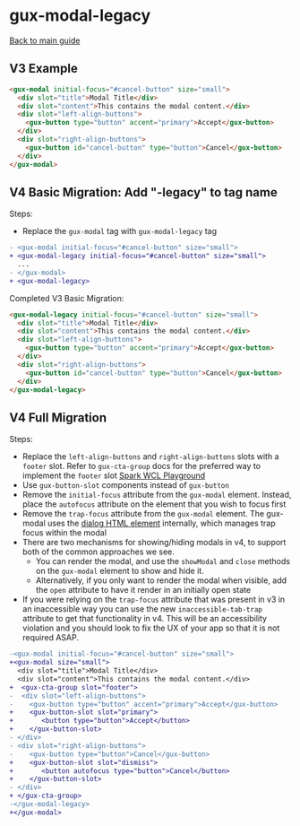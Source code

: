 # gux-modal-legacy

[Back to main guide](./readme.md)

## V3 Example

```html
<gux-modal initial-focus="#cancel-button" size="small">
  <div slot="title">Modal Title</div>
  <div slot="content">This contains the modal content.</div>
  <div slot="left-align-buttons">
    <gux-button type="button" accent="primary">Accept</gux-button>
  </div>
  <div slot="right-align-buttons">
    <gux-button id="cancel-button" type="button">Cancel</gux-button>
  </div>
</gux-modal>
```

## V4 Basic Migration: Add "-legacy" to tag name

Steps:

- Replace the `gux-modal` tag with `gux-modal-legacy` tag

```diff
- <gux-modal initial-focus="#cancel-button" size="small">
+ <gux-modal-legacy initial-focus="#cancel-button" size="small">
  ...
- </gux-modal>
+ <gux-modal-legacy>
```

Completed V3 Basic Migration:

```html
<gux-modal-legacy initial-focus="#cancel-button" size="small">
  <div slot="title">Modal Title</div>
  <div slot="content">This contains the modal content.</div>
  <div slot="left-align-buttons">
    <gux-button type="button" accent="primary">Accept</gux-button>
  </div>
  <div slot="right-align-buttons">
    <gux-button id="cancel-button" type="button">Cancel</gux-button>
  </div>
</gux-modal-legacy>
```

## V4 Full Migration

Steps:

- Replace the `left-align-buttons` and `right-align-buttons` slots with a `footer` slot. Refer to `gux-cta-group` docs for the preferred way to implement the `footer` slot [Spark WCL Playground](https://apps.inindca.com/common-ui-docs/packages/genesys-webcomponents/)
- Use `gux-button-slot` components instead of `gux-button`
- Remove the `initial-focus` attribute from the `gux-modal` element. Instead, place the `autofocus` attribute on the element that you wish to focus first
- Remove the `trap-focus` attribute from the `gux-modal` element. The gux-modal uses the [dialog HTML element](https://developer.mozilla.org/en-US/docs/Web/HTML/Element/dialog) internally, which manages trap focus within the modal
- There are two mechanisms for showing/hiding modals in v4, to support both of the common approaches we see.
  - You can render the modal, and use the `showModal` and `close` methods on the `gux-modal` element to show and hide it.
  - Alternatively, if you only want to render the modal when visible, add the `open` attribute to have it render in an initially open state
- If you were relying on the `trap-focus` attribute that was present in v3 in an inaccessible way you can use the new `inaccessible-tab-trap` attribute to get that functionality in v4. This will be an accessibility violation and you should look to fix the UX of your app so that it is not required ASAP.

```diff
-<gux-modal initial-focus="#cancel-button" size="small">
+<gux-modal size="small">
  <div slot="title">Modal Title</div>
  <div slot="content">This contains the modal content.</div>
+  <gux-cta-group slot="footer">
-  <div slot="left-align-buttons">
-    <gux-button type="button" accent="primary">Accept</gux-button>
+    <gux-button-slot slot="primary">
+       <button type="button">Accept</button>
+    </gux-button-slot>
- </div>
- <div slot="right-align-buttons">
-    <gux-button type="button">Cancel</gux-button>
+    <gux-button-slot slot="dismiss">
+       <button autofocus type="button">Cancel</button>
+    </gux-button-slot>
- </div>
+ </gux-cta-group>
-</gux-modal-legacy>
+</gux-modal>
```
